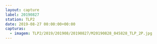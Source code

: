 ```yaml
---
layout: capture
label: 20190827
station: TLP2
date: 2019-08-27 00:00:00+00:00
capturas:
  - imagem: TLP2/2019/201908/20190827/M20190828_045828_TLP_2P.jpg
---
```


